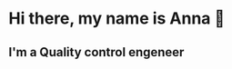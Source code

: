 # Hi there, my name is Anna 👋
## I'm a Quality control engeneer
<!--
**AnnaGamova/AnnaGamova** is a ✨ _special_ ✨ repository because its `README.md` (this file) appears on your GitHub profile.

